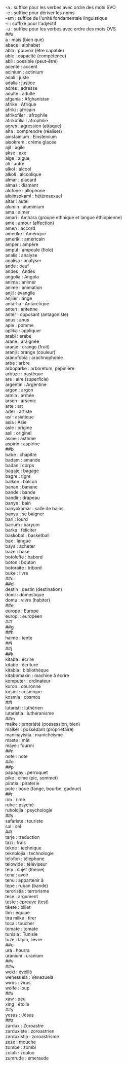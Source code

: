 -a : suffixe pour les verbes avec ordre des mots SVO  
-e : suffixe pour dériver les noms  
-em : suffixe de l'unité fondamentale linguistique  
-i : suffixe pour l'adjectif  
-u : suffixe pour les verbes avec ordre des mots OVS  
##a  
a : mais (bien que)  
abace : alphabet  
abla : pouvoir (être capable)  
able : capacité (compétence)  
abli : possible (peut-être)  
acente : accent  
acinium : actinium  
adali : juste  
adalia : justice  
adres : adresse  
adulte : adulte  
afgania : Afghanistan  
afrike : Afrique  
afriki : africain  
afrikofiler : afrophile  
afrikofilia : afrophilie  
agres : agression (attaque)  
aha : comprendre (réaliser)  
ainstainium : Einsteinium  
aisokrem : crème glacée  
ajil : agile  
akse : axe  
alge : algue  
ali : autre  
alkol : alcool  
alkoli : alcoolique  
almar : placard  
almas : diamant  
alofone : allophone  
alojinsokami : hétérosexuel  
altar : autel  
alumin : aluminium  
ama : aimer  
amari : Amhara (groupe ethnique et langue éthiopienne)  
ame : amour (affection)  
amen : accord  
amerike : Amérique  
ameriki : américain  
amper : ampère  
ampul : ampoule (fiole)  
analis : analyse  
analisa : analyser  
ande : oeuf  
andes : Andes  
angolia : Angola  
anima : animer  
anime : animation  
anjil : évangile  
anjiler : ange  
antartia : Antarctique  
anten : antenne  
anter : opposant (antagoniste)  
anus : anus  
aple : pomme  
aplika : appliquer  
arabi : arabe  
arane : araignée  
aranje : orange (fruit)  
aranji : orange (couleur)  
aranofobia : arachnophobie  
arbe : arbre  
arboparke : arboretum, pépinière  
arbuze : pastèque  
are : aire (superficie)  
argentin : Argentine  
argon : argon  
armia : armée  
arsen : arsenic  
arte : art  
arter : artiste  
asi : asiatique  
asia : Asie  
asle : origine  
asli : originel  
asme : asthme  
aspirin : aspirine  
##b  
babe : chapitre  
badam : amande  
badan : corps  
bagaje : bagage  
bagre : tigre  
balkon : balcon  
banan : banane  
bande : bande  
bandir : drapeau  
banye : bain  
banyokamar : salle de bains  
banyu : se baigner  
bari : lourd  
barium : baryum  
barka : féliciter  
baskobol : basketball  
bax : langue  
baya : acheter  
baze : base  
botolefte : babord  
boton : bouton  
botoraite : tribord  
buke : livre  
##c  
##d  
destin : destin (destination)  
domi : domestique  
domu : vivre (habiter)  
##e  
europe : Europe  
europi : européen  
##f  
##g  
##h  
haime : tente  
##i  
##j  
##k  
kitaba : écrire  
kitabe : écriture  
kitabia : bibliothèque  
kitabomaxin : machine à écrire  
komputer : ordinateur  
koron : couronne  
kosmi : cosmique  
kosmia : cosmos  
##l  
lutaristi : luthérien  
lutaristia : luthéranisme  
##m  
malke : propriété (possession, bien)  
malker : possédant (propriétaire)  
manihayistia : manichéisme  
maste : mât  
maye : fourmi  
##n  
note : note  
##o  
##p  
papagay : perroquet  
pike : cime (pic, sommet)  
piratia : piraterie  
pote : boue (fange, bourbe, gadoue)  
##r  
rim : rime  
ruhe : psyché  
ruholojia : psychologie  
##s  
safariste : touriste  
sal : sel  
##t  
tarje : traduction  
tazi : frais  
tekne : technique  
teknolojia : technologie  
telofon : téléphone  
telowide : téléviseur  
tem : sujet (thème)  
tena : avoir  
tenu : appartenir à  
tepe : ruban (bande)  
teroristia : terrorisme  
tese : argument  
teste : épreuve (test)  
tikete : billet  
tim : équipe  
tira milke : tirer  
toca : toucher  
tomate : tomate  
tunisia : Tunisie  
tuze : lapin, lièvre  
##u  
ura : hourra  
uranium : uranium  
##v  
##w  
weki : éveillé  
wenesuela : Venezuela  
wirus : virus  
wolfe : loup  
##x  
xaw : peu  
xing : étoile  
##y  
yesus : Jésus  
##z  
zardux : Zoroastre  
zarduxiste : zoroastrien  
zarduxistia : zoroastrisme  
zeze : mouche  
zombe : zombi  
zuluh : zoulou  
zumrude : émeraude  
